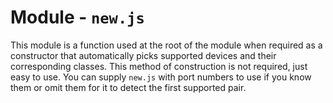 # Module - `new.js`
This module is a function used at the root of the module when required as a constructor that automatically picks supported devices and their corresponding classes. This method of construction is not required, just easy to use. You can supply `new.js` with port numbers to use if you know them or omit them for it to detect the first supported pair.
